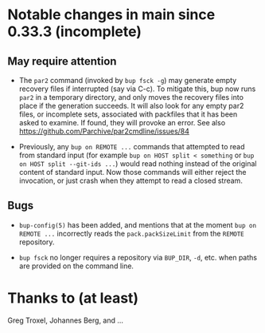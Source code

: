 Notable changes in main since 0.33.3 (incomplete)
=================================================

May require attention
---------------------

* The `par2` command (invoked by `bup fsck -g`) may generate empty
  recovery files if interrupted (say via C-c).  To mitigate this, bup
  now runs `par2` in a temporary directory, and only moves the
  recovery files into place if the generation succeeds.  It will also
  look for any empty par2 files, or incomplete sets, associated with
  packfiles that it has been asked to examine.  If found, they will
  provoke an error.  See also
  https://github.com/Parchive/par2cmdline/issues/84

* Previously, any `bup on REMOTE ...` commands that attempted to read
  from standard input (for example `bup on HOST split < something` or
  `bup on HOST split --git-ids ...`) would read nothing instead of the
  original content of standard input.  Now those commands will either
  reject the invocation, or just crash when they attempt to read a
  closed stream.

Bugs
----

* `bup-config(5)` has been added, and mentions that at the moment `bup
  on REMOTE ...` incorrectly reads the `pack.packSizeLimit` from the
  `REMOTE` repository.

* `bup fsck` no longer requires a repository via `BUP_DIR`, `-d`,
  etc. when paths are provided on the command line.

Thanks to (at least)
====================

Greg Troxel, Johannes Berg, and ...
